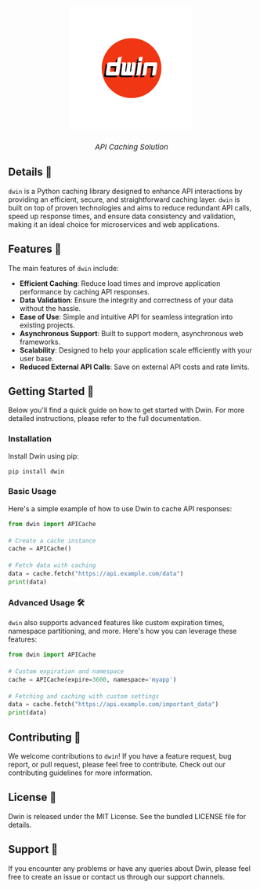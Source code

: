 <h1 align="center">
    <img alt="dwin Logo" width="250px" src="logo/dwin_logo.png"><br>
</h1>

<div align="center">
<i style="display: block; font-style: italic; font-size:15px;">API Caching Solution</i>
</div>

## Details 🚀
`dwin` is a Python caching library designed to enhance API interactions by providing an efficient, secure, and straightforward caching layer. `dwin` is built on top of proven technologies and aims to reduce redundant API calls, speed up response times, and ensure data consistency and validation, making it an ideal choice for microservices and web applications.


## Features 🌟

The main features of `dwin` include:

- **Efficient Caching**: Reduce load times and improve application performance by caching API responses.
- **Data Validation**: Ensure the integrity and correctness of your data without the hassle.
- **Ease of Use**: Simple and intuitive API for seamless integration into existing projects.
- **Asynchronous Support**: Built to support modern, asynchronous web frameworks.
- **Scalability**: Designed to help your application scale efficiently with your user base.
- **Reduced External API Calls**: Save on external API costs and rate limits.

## Getting Started 🚀
Below you'll find a quick guide on how to get started with Dwin. For more detailed instructions, please refer to the full documentation.

### Installation 

Install Dwin using pip:

```bash
pip install dwin
```

### Basic Usage

Here's a simple example of how to use Dwin to cache API responses:

```python
from dwin import APICache

# Create a cache instance
cache = APICache()

# Fetch data with caching
data = cache.fetch("https://api.example.com/data")
print(data)

```

### Advanced Usage 🛠

`dwin` also supports advanced features like custom expiration times, namespace partitioning, and more. Here's how you can leverage these features:

```python
from dwin import APICache

# Custom expiration and namespace
cache = APICache(expire=3600, namespace='myapp')

# Fetching and caching with custom settings
data = cache.fetch("https://api.example.com/important_data")
print(data)

```

## Contributing 🤝

We welcome contributions to `dwin`! If you have a feature request, bug report, or pull request, please feel free to contribute. Check out our contributing guidelines for more information.

## License 📄
Dwin is released under the MIT License. See the bundled LICENSE file for details.

## Support 💬
If you encounter any problems or have any queries about Dwin, please feel free to create an issue or contact us through our support channels.